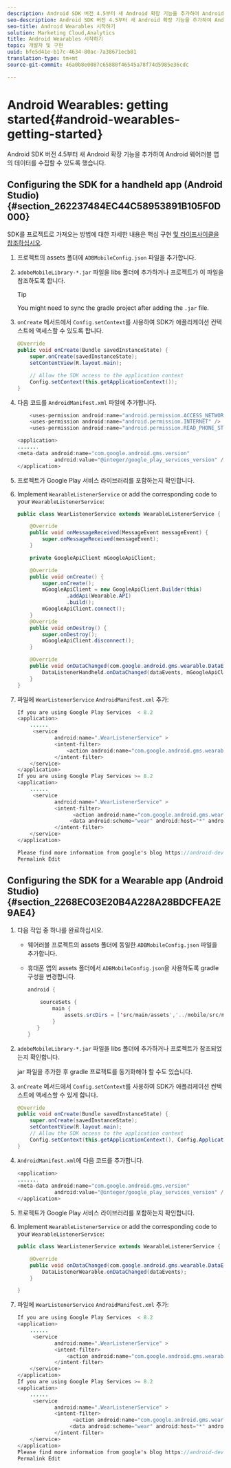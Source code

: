 ```yaml
---
description: Android SDK 버전 4.5부터 새 Android 확장 기능을 추가하여 Android 웨어러블 앱의 데이터를 수집할 수 있도록 했습니다.
seo-description: Android SDK 버전 4.5부터 새 Android 확장 기능을 추가하여 Android 웨어러블 앱의 데이터를 수집할 수 있도록 했습니다.
seo-title: Android Wearables 시작하기
solution: Marketing Cloud,Analytics
title: Android Wearables 시작하기
topic: 개발자 및 구현
uuid: bfe5d41e-b17c-4634-80ac-7a38671ecb81
translation-type: tm+mt
source-git-commit: 46a0b8e0087c65880f46545a78f74d5985e36cdc

---
```



# Android Wearables: getting started{#android-wearables-getting-started}

Android SDK 버전 4.5부터 새 Android 확장 기능을 추가하여 Android 웨어러블 앱의 데이터를 수집할 수 있도록 했습니다.

## Configuring the SDK for a handheld app (Android Studio) {#section_262237484EC44C58953891B105F0D000}

SDK를 프로젝트로 가져오는 방법에 대한 자세한 내용은 핵심 구현 [및 라이프사이클을 참조하십시오](/help/android/getting-started/dev-qs.md).

1. 프로젝트의 assets 폴더에 `ADBMobileConfig.json` 파일을 추가합니다.
1. `adobeMobileLibrary-*.jar` 파일을 libs 폴더에 추가하거나 프로젝트가 이 파일을 참조하도록 합니다.

   >[!TIP]
   >
   >You might need to sync the gradle project after adding the `.jar` file.

1. `onCreate` 메서드에서 `Config.setContext`를 사용하여 SDK가 애플리케이션 컨텍스트에 액세스할 수 있도록 합니다.

   ```java
   @Override 
   public void onCreate(Bundle savedInstanceState) { 
       super.onCreate(savedInstanceState); 
       setContentView(R.layout.main); 
   
       // Allow the SDK access to the application context 
       Config.setContext(this.getApplicationContext()); 
   }
   ```

1. 다음 코드를 `AndroidManifest.xml` 파일에 추가합니다.

   ```java
       <uses-permission android:name="android.permission.ACCESS_NETWORK_STATE" /> 
       <uses-permission android:name="android.permission.INTERNET" /> 
       <uses-permission android:name="android.permission.READ_PHONE_STATE" /> 
   
   <application> 
   ....... 
   <meta-data android:name="com.google.android.gms.version" 
               android:value="@integer/google_play_services_version" /> 
   </application>
   ```

1. 프로젝트가 Google Play 서비스 라이브러리를 포함하는지 확인합니다.
1. Implement `WearableListenerService` or add the corresponding code to your `WearableListenerService`:

   ```java
   public class WearListenerService extends WearableListenerService { 
   
       @Override 
       public void onMessageReceived(MessageEvent messageEvent) { 
           super.onMessageReceived(messageEvent); 
       } 
   
       private GoogleApiClient mGoogleApiClient; 
   
       @Override 
       public void onCreate() { 
           super.onCreate(); 
           mGoogleApiClient = new GoogleApiClient.Builder(this) 
                   .addApi(Wearable.API) 
                   .build(); 
           mGoogleApiClient.connect(); 
       } 
       @Override 
       public void onDestroy() { 
           super.onDestroy(); 
           mGoogleApiClient.disconnect(); 
       } 
   
       @Override 
       public void onDataChanged(com.google.android.gms.wearable.DataEventBuffer dataEvents) { 
           DataListenerHandheld.onDataChanged(dataEvents, mGoogleApiClient, this); 
       } 
   }
   ```

1. 파일에 `WearListenerService` `AndroidManifest.xml` 추가:

   ```java
   If you are using Google Play Services  < 8.2 
   <application> 
       ...... 
        <service 
               android:name=".WearListenerService" > 
               <intent-filter> 
                   <action android:name="com.google.android.gms.wearable.BIND_LISTENER" /> 
               </intent-filter> 
       </service> 
   </application> 
   If you are using Google Play Services >= 8.2 
   <application> 
       ...... 
        <service 
               android:name=".WearListenerService" > 
               <intent-filter> 
                     <action android:name="com.google.android.gms.wearable.DATA_CHANGED" /> 
                    <data android:scheme="wear" android:host="*" android:pathPrefix="/abdmobile" /> 
               </intent-filter> 
       </service> 
   </application> 
   
   Please find more information from google's blog https://android-developers.googleblog.com/2016/04/deprecation-of-bindlistener.html. 
   Permalink Edit
   ```

## Configuring the SDK for a Wearable app (Android Studio) {#section_2268EC03E20B4A228A28BDCFEA2E9AE4}

1. 다음 작업 중 하나를 완료하십시오.

   * 웨어러블 프로젝트의 assets 폴더에 동일한 `ADBMobileConfig.json` 파일을 추가합니다.
   * 휴대폰 앱의 assets 폴더에서 `ADBMobileConfig.json`을 사용하도록 gradle 구성을 변경합니다.

      ```java
      android { 
      
          sourceSets { 
              main { 
                  assets.srcDirs = ['src/main/assets','../mobile/src/main/assets'] 
              } 
         } 
      }
      ```

1. `adobeMobileLibrary-*.jar` 파일을 libs 폴더에 추가하거나 프로젝트가 참조되었는지 확인합니다.

   jar 파일을 추가한 후 gradle 프로젝트를 동기화해야 할 수도 있습니다.

1. `onCreate` 메서드에서 `Config.setContext`를 사용하여 SDK가 애플리케이션 컨텍스트에 액세스할 수 있게 합니다.

   ```java
   @Override 
   public void onCreate(Bundle savedInstanceState) { 
       super.onCreate(savedInstanceState); 
       setContentView(R.layout.main);      
       // Allow the SDK access to the application context 
       Config.setContext(this.getApplicationContext(), Config.ApplicationType.APPLICATION_TYPE_WEARABLE); 
   }
   ```

1. `AndroidManifest.xml`에 다음 코드를 추가합니다.

   ```java
   <application> 
   ....... 
   <meta-data android:name="com.google.android.gms.version" 
               android:value="@integer/google_play_services_version" /> 
   </application>
   ```

1. 프로젝트가 Google Play 서비스 라이브러리를 포함하는지 확인합니다.
1. Implement `WearableListenerService` or add the corresponding code to your `WearableListenerService`:

   ```java
   public class WearListenerService extends WearableListenerService { 
   
       @Override 
       public void onDataChanged(com.google.android.gms.wearable.DataEventBuffer dataEvents) { 
           DataListenerWearable.onDataChanged(dataEvents); 
       } 
   
   }
   ```

1. 파일에 `WearListenerService` `AndroidManifest.xml` 추가:

   ```java
   If you are using Google Play Services  < 8.2 
   <application> 
       ...... 
        <service 
               android:name=".WearListenerService" > 
               <intent-filter> 
                   <action android:name="com.google.android.gms.wearable.BIND_LISTENER" /> 
               </intent-filter> 
       </service> 
   </application> 
   If you are using Google Play Services >= 8.2 
   <application> 
       ...... 
        <service 
               android:name=".WearListenerService" > 
               <intent-filter> 
                     <action android:name="com.google.android.gms.wearable.DATA_CHANGED" /> 
                    <data android:scheme="wear" android:host="*" android:pathPrefix="/abdmobile" /> 
               </intent-filter> 
       </service> 
   </application> 
   Please find more information from google's blog https://android-developers.googleblog.com/2016/04/deprecation-of-bindlistener.html. 
   Permalink Edit
   ```

